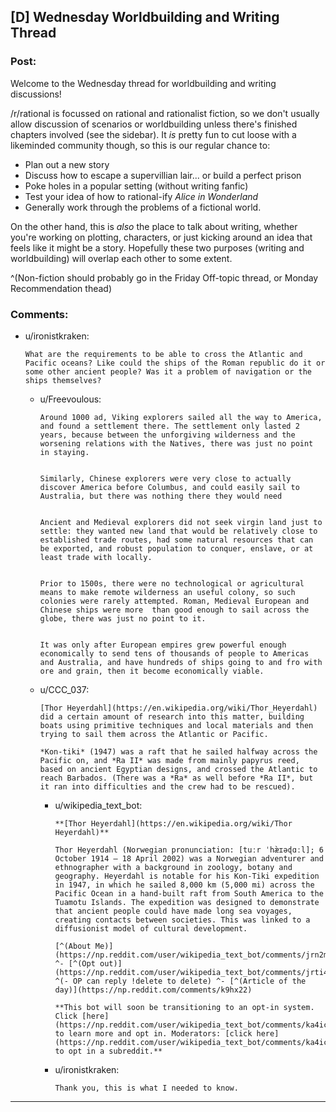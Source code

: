 ## [D] Wednesday Worldbuilding and Writing Thread

### Post:

Welcome to the Wednesday thread for worldbuilding and writing discussions!

/r/rational is focussed on rational and rationalist fiction, so we don't usually allow discussion of scenarios or worldbuilding unless there's finished chapters involved (see the sidebar).  It *is* pretty fun to cut loose with a likeminded community though, so this is our regular chance to:

* Plan out a new story
* Discuss how to escape a supervillian lair... or build a perfect prison
* Poke holes in a popular setting (without writing fanfic)
* Test your idea of how to rational-ify *Alice in Wonderland*
* Generally work through the problems of a fictional world.

On the other hand, this is *also* the place to talk about writing, whether you're working on plotting, characters, or just kicking around an idea that feels like it might be a story. Hopefully these two purposes (writing and worldbuilding) will overlap each other to some extent.

^(Non-fiction should probably go in the Friday Off-topic thread, or Monday Recommendation thead)

### Comments:

- u/ironistkraken:
  ```
  What are the requirements to be able to cross the Atlantic and Pacific oceans? Like could the ships of the Roman republic do it or some other ancient people? Was it a problem of navigation or the ships themselves?
  ```

  - u/Freevoulous:
    ```
    Around 1000 ad, Viking explorers sailed all the way to America, and found a settlement there. The settlement only lasted 2 years, because between the unforgiving wilderness and the worsening relations with the Natives, there was just no point in staying.  


    Similarly, Chinese explorers were very close to actually discover America before Columbus, and could easily sail to Australia, but there was nothing there they would need  


    Ancient and Medieval explorers did not seek virgin land just to settle: they wanted new land that would be relatively close to established trade routes, had some natural resources that can be exported, and robust population to conquer, enslave, or at least trade with locally.  


    Prior to 1500s, there were no technological or agricultural means to make remote wilderness an useful colony, so such colonies were rarely attempted. Roman, Medieval European and Chinese ships were more  than good enough to sail across the globe, there was just no point to it.  


    It was only after European empires grew powerful enough economically to send tens of thousands of people to Americas and Australia, and have hundreds of ships going to and fro with ore and grain, then it become economically viable.
    ```

  - u/CCC_037:
    ```
    [Thor Heyerdahl](https://en.wikipedia.org/wiki/Thor_Heyerdahl) did a certain amount of research into this matter, building boats using primitive techniques and local materials and then trying to sail them across the Atlantic or Pacific.

    *Kon-tiki* (1947) was a raft that he sailed halfway across the Pacific on, and *Ra II* was made from mainly papyrus reed, based on ancient Egyptian designs, and crossed the Atlantic to reach Barbados. (There was a *Ra* as well before *Ra II*, but it ran into difficulties and the crew had to be rescued).
    ```

    - u/wikipedia_text_bot:
      ```
      **[Thor Heyerdahl](https://en.wikipedia.org/wiki/Thor Heyerdahl)**

      Thor Heyerdahl (Norwegian pronunciation: [tuːr ˈhæ̀ɪəɖɑːl]; 6 October 1914 – 18 April 2002) was a Norwegian adventurer and ethnographer with a background in zoology, botany and geography. Heyerdahl is notable for his Kon-Tiki expedition in 1947, in which he sailed 8,000 km (5,000 mi) across the Pacific Ocean in a hand-built raft from South America to the Tuamotu Islands. The expedition was designed to demonstrate that ancient people could have made long sea voyages, creating contacts between societies. This was linked to a diffusionist model of cultural development.

      [^(About Me)](https://np.reddit.com/user/wikipedia_text_bot/comments/jrn2mj/about_me/) ^- [^(Opt out)](https://np.reddit.com/user/wikipedia_text_bot/comments/jrti43/opt_out_here/) ^(- OP can reply !delete to delete) ^- [^(Article of the day)](https://np.reddit.com/comments/k9hx22)

      **This bot will soon be transitioning to an opt-in system. Click [here](https://np.reddit.com/user/wikipedia_text_bot/comments/ka4icp/opt_in_for_the_new_system/) to learn more and opt in. Moderators: [click here](https://np.reddit.com/user/wikipedia_text_bot/comments/ka4icp/opt_in_for_the_new_system/) to opt in a subreddit.**
      ```

    - u/ironistkraken:
      ```
      Thank you, this is what I needed to know.
      ```

---

